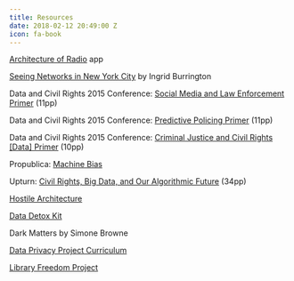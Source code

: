 ```yaml
---
title: Resources
date: 2018-02-12 20:49:00 Z
icon: fa-book
---
```


[Architecture of Radio](http://architectureofradio.com/) app

[Seeing Networks in New York City](http://seeingnetworks.in/nyc/) by Ingrid Burrington

Data and Civil Rights 2015 Conference: [Social Media and Law Enforcement Primer](http://www.datacivilrights.org/pubs/2015-1027/Social_Media_Surveillance_and_Law_Enforcement.pdf) (11pp)

Data and Civil Rights 2015 Conference: [Predictive Policing Primer](http://www.datacivilrights.org/pubs/2015-1027/Predictive_Policing.pdf) (11pp)

Data and Civil Rights 2015 Conference: [Criminal Justice and Civil Rights [Data] Primer](http://www.datacivilrights.org/pubs/2015-1027/Criminal_Justice_and_Civil_Rights_Primer.pdf) (10pp)

Propublica: [Machine Bias](https://www.propublica.org/article/machine-bias-risk-assessments-in-criminal-sentencing)

Upturn: [Civil Rights, Big Data, and Our Algorithmic Future](https://bigdata.fairness.io/) (34pp)

[Hostile Architecture](https://points.datasociety.net/hostile-architecture-electronic-monitoring-716dd03b44f5)

[Data Detox Kit](https://datadetox.myshadow.org/detox)

Dark Matters by Simone Browne

[Data Privacy Project Curriculum](https://dataprivacyproject.org/curriculum/)

[Library Freedom Project](https://libraryfreedomproject.org/resources/)
